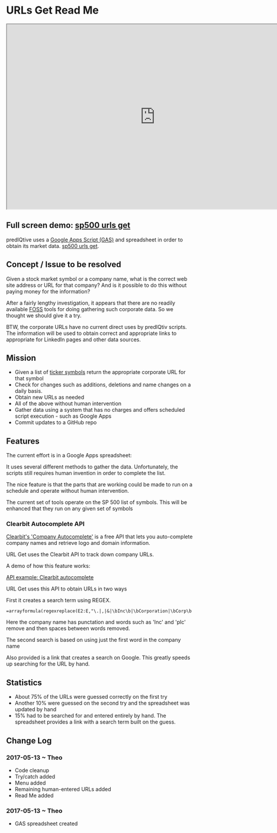 
URLs Get Read Me
===

<iframe src="https://docs.google.com/spreadsheets/d/1O2eqMtFCmtm_Lt_OGJNYzsSbw7AEHYawZGk7ryQdsxs/pubhtml?gid=376133839&amp;single=true&amp;widget=true&amp;headers=false" width=800 height=500 ></iframe>

## Full screen demo: [sp500 urls get]( https://docs.google.com/spreadsheets/d/1O2eqMtFCmtm_Lt_OGJNYzsSbw7AEHYawZGk7ryQdsxs/edit#gid=376133839 )

predIQtive uses a [Google Apps Script (GAS)]( https://developers.google.com/apps-script/ ) and spreadsheet in order to obtain its market data. [sp500 urls get]( https://docs.google ).

## Concept / Issue to be resolved

Given a stock market symbol or a company name, what is the correct web site address or URL for that company? And is it possible to do this without paying money for the information?

After a fairly lengthy investigation, it appears that there are no readily available [FOSS]( https://en.wikipedia.org/wiki/Free_and_open-source_software ) tools for doing gathering such corporate data. So we thought we should give it a try.

BTW, the corporate URLs have no current direct uses by predIQtiv scripts. The information will be used to obtain correct and appropriate links to appropriate for LinkedIn pages and other data sources.

## Mission

* Given a list of [ticker symbols]( https://en.wikipedia.org/wiki/Ticker_symbol ) return the appropriate corporate URL for that symbol
* Check for changes such as additions, deletions and name changes on a daily basis.
* Obtain new URLs as needed
* All of the above without human intervention
* Gather data using a system that has no charges and offers scheduled script execution - such as Google Apps
* Commit updates to a GitHub repo

## Features

The current effort is in a Google Apps spreadsheet:

It uses several different methods to gather the data. Unfortunately, the scripts still requires human invention in order to complete the list.

The nice feature is that the parts that are working could be made to run on a schedule and operate without human intervention.

The current set of tools operate on the SP 500 list of symbols. This will be enhanced that they run on any given set of symbols

### Clearbit Autocomplete API

[Clearbit's 'Company Autocomplete']( https://clearbit.com/docs#autocomplete-api ) is a free API that lets you auto-complete company names and retrieve logo and domain information.

URL Get uses the Clearbit API to track down company URLs.

A demo of how this feature works:

[API example: Clearbit autocomplete
]( https://codepen.io/netsi1964/pen/QNoyOz )

URL Get uses this API to obtain URLs in two ways

First it creates a search term using REGEX.

    =arrayformula(regexreplace(E2:E,"\.|,|&|\bInc\b|\bCorporation|\bCorp\b|\bCompany|\bCo\b|\b[Pp]lc",""))

Here the company name has punctation and words such as 'Inc' and 'plc' remove and then spaces between words removed.

The second search is based on using just the first word in the company name

Also provided is a link that creates a search on Google. This greatly speeds up searching for the URL by hand.


## Statistics
* About 75% of the URLs were guessed correctly on the first try
* Another 10% were guessed on the second try and the spreadsheet was updated by hand
* 15% had to be searched for and entered entirely by hand. The spreadsheet provides a link with a search term built on the guess.


## Change Log

### 2017-05-13 ~ Theo

* Code cleanup
* Try/catch added
* Menu added
* Remaining human-entered URLs added
* Read Me added

### 2017-05-13 ~ Theo

* GAS spreadsheet created